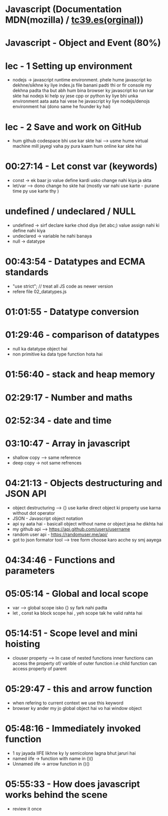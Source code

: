# Javascript (Documentation MDN(mozilla) / [tc39.es(orginal)](https://tc39.es/ecma262/#sec-ecmascript-standard-built-in-objects))

# Javascript - Object and Event (80%)
# lec - 1 Setting up environment

- nodejs -> javascript runtime environment. phele hume javascript ko dekhne/sikhne ky liye index.js file banani padti thi or fir console my dekhna padta tha but abh hum bina browser ky javascript ko run kar skte hai nodejs ki help sy jese cpp or python ky liye bhi unka environment aata aata hai vese he javascript ky liye nodejs/denojs environment hai (dono same he founder ky hai)

# lec - 2 Save and work on GitHub

- hum github codespace bhi use kar skte hai --> usme hume virtual machine mill jayegi vaha py pura kaam hum online kar skte hai

# 00:27:14  -  Let const var (keywords)

- const -> ek baar jo value define kardi usko change nahi kiya ja skta
- let/var --> dono change ho skte hai (mostly var nahi use karte - purane time py use karte thy )
# undefined / undeclared / NULL
- undefined -> sirf declare karke chod diya (let abc;) value assign nahi ki define nahi kiya
- undeclared -> variable he nahi banaya
- null -> datatype

# 00:43:54  -  Datatypes and ECMA standards

- "use strict"; // treat all JS code as newer version
- refere file 02_datatypes.js 

# 01:01:55  -  Datatype conversion

# 01:29:46  -  comparison of datatypes

- null ka datatype object hai
- non primitive ka data type function hota hai

# 01:56:40  -  stack and heap memory


# 02:29:17 -  Number and maths

# 02:52:34  -  date and time

# 03:10:47  -  Array in javascript

- shallow copy --> same reference
- deep copy -> not same refrences


# 04:21:13  -  Objects destructuring and JSON API
- object destructuring --> {} use karke direct object ki property use karna without dot operator 
- JSON - Javascript object notation
- api sy aata hai - basicall object without name or object jesa he dikhta hai
- my github api --> https://api.github.com/users/username
- random user api - https://randomuser.me/api/
- got to json formator tool --> tree form choose karo acche sy smj aayega


# 04:34:46  -  Functions and parameters

# 05:05:14  -  Global and local scope

- var --> global scope isko {} sy fark nahi padta
- let , const ka block scope hai , yeh scope tak he valid rahta hai

# 05:14:51  -   Scope level and mini hoisting

- clouser property --> In case of nested functions inner functions can access the property of/ varible of outer function i.e child function can access property of parent

# 05:29:47 -  this and arrow function

- when refering to current context we use this keyword
- browser ky ander my jo global object hai vo hai window object

# 05:48:16  -  Immediately invoked function
- 1 sy jayada IIFE likhne ky ly semicolone lagna bhut jaruri hai
- named iife -> function with name in ()()
- Unnamed iife -> arrow function in ()()

# 05:55:33 -  How does javascript works behind the scene

- review it once
